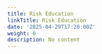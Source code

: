 ```yaml
---
title: Risk Education
linkTitle: Risk Education
date: '2025-04-29T17:20:00Z'
weight: 0
description: No content
---
```



